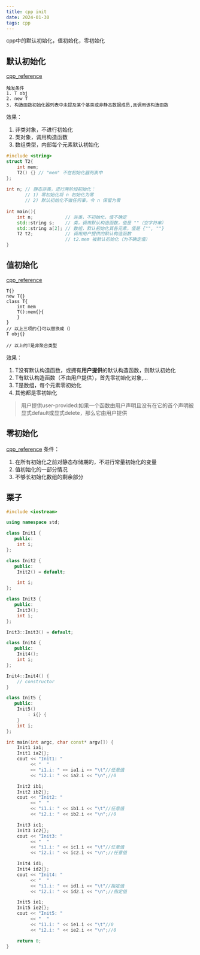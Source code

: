 ```yaml
---
title: cpp init
date: 2024-01-30 
tags: cpp
---
```

cpp中的默认初始化，值初始化，零初始化
<!--more-->
## 默认初始化
[cpp_reference](https://zh.cppreference.com/w/cpp/language/default_initialization#.E6.B3.A8.E8.A7.A3)
```
触发条件
1. T obj
2. new T
3. 构造函数初始化器列表中未提及某个基类或非静态数据成员,且调用该构造函数
```
效果：
1. 非类对象，不进行初始化
2. 类对象，调用构造函数
3. 数组类型，内部每个元素默认初始化
```cpp
#include <string>
struct T2{
    int mem;
    T2() {} // "mem" 不在初始化器列表中
};
 
int n; // 静态非类，进行两阶段初始化：
       // 1) 零初始化将 n 初始化为零
       // 2) 默认初始化不做任何事，令 n 保留为零
 
int main(){
    int n;            // 非类，不初始化，值不确定
    std::string s;    // 类，调用默认构造函数，值是 ""（空字符串）
    std::string a[2]; // 数组，默认初始化其各元素，值是 {"", ""}
    T2 t2;            // 调用用户提供的默认构造函数
                      // t2.mem 被默认初始化（为不确定值）
}
```

## 值初始化
[cpp_reference](https://zh.cppreference.com/w/cpp/language/value_initialization)
```
T{}
new T{}
class T{
    int mem
    T():mem{}{
    }
}
// 以上三项的{}可以替换成（）
T obj{}

// 以上的T是非聚合类型
```
效果：
1. T没有默认构造函数，或拥有**用户提供**的默认构造函数，则默认初始化
2. T有默认构造函数（不由用户提供），首先零初始化对象,...
3. T是数组，每个元素零初始化
4. 其他都是零初始化
>用户提供user-provided:如果一个函数由用户声明且没有在它的首个声明被显式default或显式delete，那么它由用户提供
## 零初始化
[cpp_reference](https://zh.cppreference.com/w/cpp/language/zero_initialization)
条件：
1. 在所有初始化之前对静态存储期的，不进行常量初始化的变量
2. 值初始化的一部分情况
3. 不够长初始化数组的剩余部分


## 栗子
```cpp
#include <iostream>

using namespace std;

class Init1 {
   public:
    int i;
};

class Init2 {
   public:
    Init2() = default;

    int i;
};

class Init3 {
   public:
    Init3();
    int i;
};

Init3::Init3() = default;

class Init4 {
   public:
    Init4();
    int i;
};

Init4::Init4() {
    // constructor
}

class Init5 {
   public:
    Init5()
        : i{} {
    }
    int i;
};

int main(int argc, char const* argv[]) {
    Init1 ia1;
    Init1 ia2{};
    cout << "Init1: "
         << "  "
         << "i1.i: " << ia1.i << "\t"//任意值
         << "i2.i: " << ia2.i << "\n";//0

    Init2 ib1;
    Init2 ib2{};
    cout << "Init2: "
         << "  "
         << "i1.i: " << ib1.i << "\t"//任意值
         << "i2.i: " << ib2.i << "\n";//0

    Init3 ic1;
    Init3 ic2{};
    cout << "Init3: "
         << "  "
         << "i1.i: " << ic1.i << "\t"//任意值
         << "i2.i: " << ic2.i << "\n";//任意值

    Init4 id1;
    Init4 id2{};
    cout << "Init4: "
         << "  "
         << "i1.i: " << id1.i << "\t"//指定值
         << "i2.i: " << id2.i << "\n";//指定值

    Init5 ie1;
    Init5 ie2{};
    cout << "Init5: "
         << "  "
         << "i1.i: " << ie1.i << "\t"//0
         << "i2.i: " << ie2.i << "\n";//0

    return 0;
}
```

